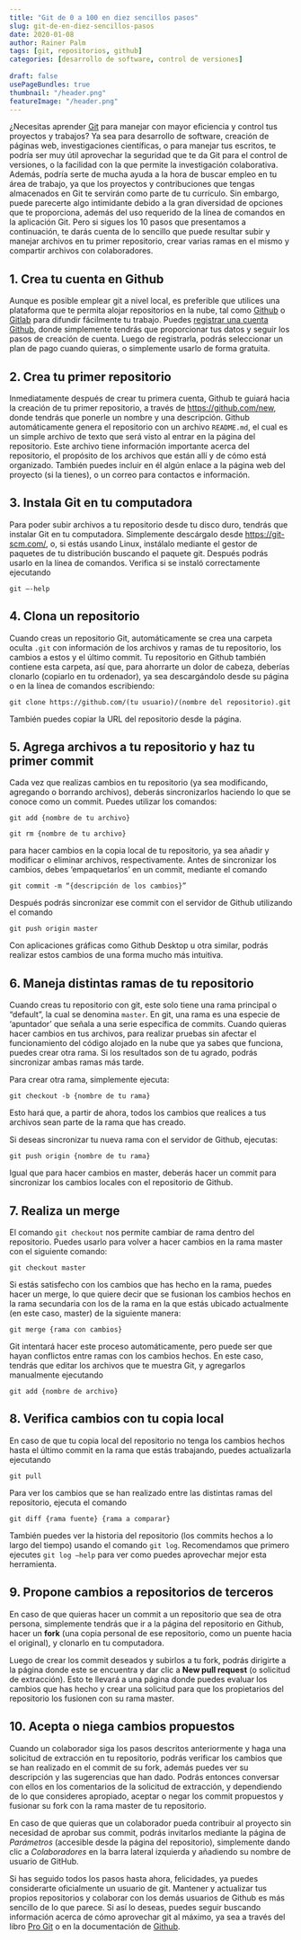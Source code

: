 ```yaml
---
title: "Git de 0 a 100 en diez sencillos pasos"
slug: git-de-en-diez-sencillos-pasos
date: 2020-01-08
author: Rainer Palm
tags: [git, repositorios, github]
categories: [desarrollo de software, control de versiones]
 
draft: false
usePageBundles: true
thumbnail: "/header.png"
featureImage: "/header.png"
---
```



<!-- # Git de 0 a 100 en diez sencillos pasos -->
<!-- **Por Rainer Palm** -->



¿Necesitas aprender [Git](https://git-scm.com/) para manejar con mayor
eficiencia y control tus proyectos y trabajos? Ya sea para desarrollo de
software, creación de páginas web, investigaciones científicas, o para
manejar tus escritos, te podría ser muy útil aprovechar la seguridad que
te da Git para el control de versiones, o la facilidad con la que
permite la investigación colaborativa. Además, podría serte de mucha
ayuda a la hora de buscar empleo en tu área de trabajo, ya que los
proyectos y contribuciones que tengas almacenados en Git te servirán como
parte de tu currículo. Sin embargo, puede parecerte algo intimidante
debido a la gran diversidad de opciones que te proporciona, además del
uso requerido de la línea de comandos en la aplicación Git. Pero si
sigues los 10 pasos que presentamos a continuación, te darás cuenta de
lo sencillo que puede resultar subir y manejar archivos en tu primer
repositorio, crear varias ramas en el mismo y compartir archivos con
colaboradores.

<!-- TEASER_END -->

## 1. Crea tu cuenta en Github

Aunque es posible emplear git a nivel local, es preferible que utilices
una plataforma que te permita alojar repositorios en la nube, tal como
[Github](https://github.com/) o [Gitlab](https://about.gitlab.com/) para
difundir fácilmente tu trabajo. Puedes [registrar una cuenta
Github](https://github.com/join), donde simplemente tendrás que
proporcionar tus datos y seguir los pasos de creación de cuenta. Luego
de registrarla, podrás seleccionar un plan de pago cuando
quieras, o simplemente usarlo de forma gratuita.

## 2. Crea tu primer repositorio

Inmediatamente después de crear tu primera cuenta, Github te guiará hacia la
creación de tu primer repositorio, a través de https://github.com/new, donde
tendrás que ponerle un nombre y una descripción. Github automáticamente genera
el repositorio con un archivo `README.md`, el cual es un simple archivo de texto
que será visto al entrar en la página del repositorio. Este archivo tiene
información importante acerca del repositorio, el propósito de los archivos que
están allí y de cómo está organizado. También puedes incluir en él algún enlace
a la página web del proyecto (si la tienes), o un correo para contactos e
información.

## 3. Instala Git en tu computadora

Para poder subir archivos a tu repositorio desde tu disco duro, tendrás
que instalar Git en tu computadora. Simplemente descárgalo desde
https://git-scm.com/, o, si estás usando Linux, instálalo mediante el
gestor de paquetes de tu distribución buscando el paquete git. Después
podrás usarlo en la línea de comandos. Verifica si se instaló
correctamente ejecutando

```
git –-help
```

## 4. Clona un repositorio

Cuando creas un repositorio Git, automáticamente se crea una carpeta
oculta `.git` con información de los archivos y ramas de tu repositorio,
los cambios a estos y el último commit. Tu repositorio en Github también
contiene esta carpeta, así que, para ahorrarte un dolor de cabeza,
deberías clonarlo (copiarlo en tu ordenador), ya sea descargándolo desde
su página o en la línea de comandos escribiendo: 

```
git clone https://github.com/(tu usuario)/(nombre del repositorio).git

```

También puedes copiar la URL del repositorio desde la página.

## 5. Agrega archivos a tu repositorio y haz tu primer commit

Cada vez que realizas cambios en tu repositorio (ya sea modificando,
agregando o borrando archivos), deberás sincronizarlos haciendo lo que
se conoce como un commit. Puedes utilizar los comandos:

```
git add {nombre de tu archivo}
```

```
git rm {nombre de tu archivo}
```

para hacer cambios en la copia local de tu repositorio, ya sea añadir y
modificar o eliminar archivos, respectivamente. Antes de sincronizar los
cambios, debes ‘empaquetarlos’ en un commit, mediante el comando 

```
git commit -m “{descripción de los cambios}”
```

Después podrás sincronizar ese commit con el servidor de Github
utilizando el comando 

```
git push origin master
``` 

Con aplicaciones gráficas como Github Desktop u otra similar, podrás
realizar estos cambios de una forma mucho más intuitiva.

## 6. Maneja distintas ramas de tu repositorio

Cuando creas tu repositorio con git, este solo tiene una rama principal
o “default”, la cual se denomina `master`. En git, una rama es una
especie de ‘apuntador’ que señala a una serie específica de commits.
Cuando quieras hacer cambios en tus archivos, para realizar pruebas sin
afectar el funcionamiento del código alojado en la nube que ya sabes que
funciona, puedes crear otra rama. Si los resultados son de tu agrado,
podrás sincronizar ambas ramas más tarde.

Para crear otra rama, simplemente ejecuta:

```
git checkout -b {nombre de tu rama}
```

Esto hará que, a partir de ahora, todos los cambios que realices a
tus archivos sean parte de la rama que has creado.

Si deseas sincronizar tu nueva rama con el servidor de Github, ejecutas:

```
git push origin {nombre de tu rama}
```

Igual que para hacer cambios en master, deberás hacer un commit para
sincronizar los cambios locales con el repositorio de Github.

## 7. Realiza un merge

El comando `git checkout` nos permite cambiar de rama dentro del
repositorio. Puedes usarlo para volver a hacer cambios en la rama master
con el siguiente comando:

```
git checkout master
```

Si estás satisfecho con los cambios que has hecho en la rama, puedes
hacer un merge, lo que quiere decir que se fusionan los cambios hechos
en la rama secundaria con los de la rama en la que estás ubicado
actualmente (en este caso, master) de la siguiente manera:

```
git merge {rama con cambios}
```

Git intentará hacer este proceso automáticamente, pero puede ser que
hayan conflictos entre ramas con los cambios hechos. En este caso,
tendrás que editar los archivos que te muestra Git, y agregarlos
manualmente ejecutando 

```
git add {nombre de archivo}
```

## 8. Verifica cambios con tu copia local

En caso de que tu copia local del repositorio no tenga los cambios
hechos hasta el último commit en la rama que estás trabajando, puedes
actualizarla ejecutando 

```
git pull
```

Para ver los cambios que se han realizado entre las distintas ramas del
repositorio, ejecuta el comando 

```
git diff {rama fuente} {rama a comparar}
```

También puedes ver la historia del repositorio (los commits hechos a lo
largo del tiempo) usando el comando `git log`. Recomendamos que primero
ejecutes `git log –help` para ver como puedes aprovechar mejor esta
herramienta.

## 9. Propone cambios a repositorios de terceros

En caso de que quieras hacer un commit a un repositorio que sea de otra
persona, simplemente tendrás que ir a la página del repositorio en
Github, hacer un **fork** (una copia personal de ese repositorio, como un
puente hacia el original), y clonarlo en tu computadora.

Luego de crear los commit deseados y subirlos a tu fork, podrás
dirigirte a la página donde este se encuentra y dar clic a **New pull
request** (o solicitud de extracción). Esto te llevará a una página
donde puedes evaluar los cambios que has hecho y crear una solicitud
para que los propietarios del repositorio los fusionen con su rama
master.

## 10. Acepta o niega cambios propuestos

Cuando un colaborador siga los pasos descritos anteriormente y haga una
solicitud de extracción en tu repositorio, podrás verificar los cambios
que se han realizado en el commit de su fork, además puedes ver su
descripción y las sugerencias que han dado. Podrás entonces conversar
con ellos en los comentarios de la solicitud de extracción, y
dependiendo de lo que consideres apropiado, aceptar o negar los commit
propuestos y fusionar su fork con la rama master de tu repositorio.

En caso de que quieras que un colaborador pueda contribuir al proyecto
sin necesidad de aprobar sus commit, podrás invitarlos mediante la
página de *Parámetros* (accesible desde la página del repositorio),
simplemente dando clic a *Colaboradores* en la barra lateral izquierda
y añadiendo su nombre de usuario de GitHub.

Si has seguido todos los pasos hasta ahora, felicidades, ya puedes
considerarte oficialmente un usuario de git. Mantener y actualizar tus
propios repositorios y colaborar con los demás usuarios de Github es más
sencillo de lo que parece. Si así lo deseas, puedes seguir buscando
información acerca de cómo aprovechar git al máximo, ya sea a través del
libro [Pro Git](https://git-scm.com/book/es/v2/) o en la documentación
de [Github](https://help.github.com/en/github).
